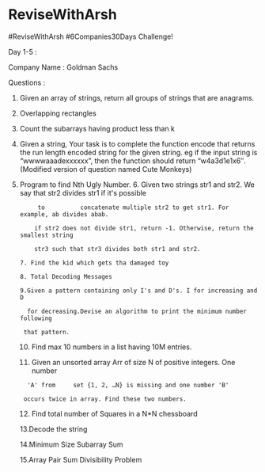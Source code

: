 # ReviseWithArsh
#ReviseWithArsh #6Companies30Days Challenge!


Day 1-5 :

Company Name : Goldman Sachs

Questions :


1. Given an array of strings, return all groups of strings that are anagrams.
2. Overlapping rectangles
3. Count the subarrays having product less than k
4. Given a string, Your task is to  complete the function encode that returns the run length encoded string for the given string.
eg if the input string is “wwwwaaadexxxxxx”, then the function should return “w4a3d1e1x6″.(Modified version of question named Cute Monkeys)

5. Program to find Nth Ugly Number.
      6.    Given two strings str1 and str2. We say that str2 divides str1 if it's possible

            to          concatenate multiple str2 to get str1. For example, ab divides abab.

           if str2 does not divide str1, return -1. Otherwise, return the smallest string

           str3 such that str3 divides both str1 and str2.

       7. Find the kid which gets tha damaged toy

       8. Total Decoding Messages

       9.Given a pattern containing only I's and D's. I for increasing and D

         for decreasing.Devise an algorithm to print the minimum number following

        that pattern.

     10. Find max 10 numbers in a list having 10M entries.

      11. Given an unsorted array Arr of size N of positive integers. One number

         'A' from     set {1, 2, …N} is missing and one number 'B'

        occurs twice in array. Find these two numbers.

     12. Find total number of Squares in a N*N chessboard

    13.Decode the string

    14.Minimum Size Subarray Sum

    15.Array Pair Sum Divisibility Problem
